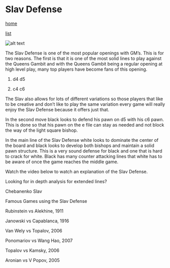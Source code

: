 # Slav Defense

[home](/zaliczeniowe1awww/)

[list](/zaliczeniowe1awww/list)

![alt text](https://www.thechesswebsite.com/wp-content/uploads/2012/07/slav_big.jpg "Slav Defense")


The Slav Defense is one of the most popular openings with GM’s. This is for two reasons. The first is that it is one of the most solid lines to play against the Queens Gambit and with the Queens Gambit being a regular opening at high level play, many top players have become fans of this opening.

1. d4 d5

2. c4 c6

The Slav also allows for lots of different variations so those players that like to be creative and don’t like to play the same variation every game will really enjoy the Slav Defense because it offers just that.

In the second move black looks to defend his pawn on d5 with his c6 pawn. This is done so that his pawn on the e file can stay as needed and not block the way of the light square bishop.

In the main line of the Slav Defense white looks to dominate the center of the board and black looks to develop both bishops and maintain a solid pawn structure. This is a very sound defense for black and one that is hard to crack for white. Black has many counter attacking lines that white has to be aware of once the game reaches the middle game. 

Watch the video below to watch an explanation of the Slav Defense.









Looking for in depth analysis for extended lines?

















Chebanenko Slav









Famous Games using the Slav Defense

Rubinstein vs Alekhine, 1911

Janowski vs Capablanca, 1916

Van Wely vs Topalov, 2006

Ponomariov vs Wang Hao, 2007

Topalov vs Kamsky, 2006

Aronian vs V Popov, 2005

